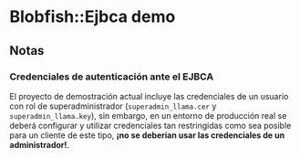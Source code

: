 # Blobfish::Ejbca demo

## Notas

### Credenciales de autenticación ante el EJBCA

El proyecto de demostración actual incluye las credenciales de un usuario con rol de superadministrador (`superadmin_llama.cer` y `superadmin_llama.key`), sin embargo, en un entorno de producción real se deberá configurar y utilizar credenciales tan restringidas como sea posible para un cliente de este tipo, **¡no se deberían usar las credenciales de un administrador!**.